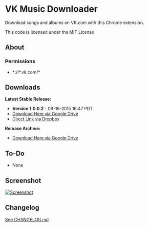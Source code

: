 # VK Music Downloader #

Download songs and albums on VK.com with this Chrome extension.

This code is licensed under the MIT License

## About

### Permissions
 - \*://\*.vk.com/\*

## Downloads


**Latest Stable Release:**

 - **Version 1.0.0.2** - 09-16-2015 16:47 PDT
 - [Download Here via Google Drive][Dld_Latest_GD]
 - [Direct Link via Dropbox][Dld_Latest_DB]

**Release Archive:**

 - [Download Here via Google Drive][Dld_Archive]

## To-Do
 * None


## Screenshot

[![Screenshot](http://i.imgur.com/Mt4iRhN.png)](http://i.imgur.com/Mt4iRhN.png)

## Changelog
[See CHANGELOG.md][CLog.md]


  [Dld_Latest_GD]: https://goo.gl/xK05CN
  [Dld_Latest_DB]: https://dl.dropboxusercontent.com/u/14210090/VK%20Music%20Downloader/VK_Music_Downloader_v1.0.0.2.crx
  [Dld_Archive]: http://goo.gl/xzj9BJ
  
  [CLog.md]: https://github.com/Wassup789/VK-Music-Downloader/blob/master/CHANGELOG.md

